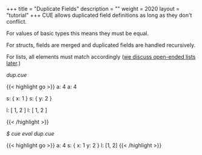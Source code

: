 +++
title = "Duplicate Fields"
description = ""
weight = 2020
layout = "tutorial"
+++
CUE allows duplicated field definitions as long as they don't conflict.

For values of basic types this means they must be equal.

For structs, fields are merged and duplicated fields are handled recursively.

For lists, all elements must match accordingly
([we discuss open-ended lists later](lists.md).)


<a id="td-block-padding" class="td-offset-anchor"></a>
<section class="row td-box td-box--white td-box--gradient td-box--height-auto">
<div class="col-lg-6 mr-0">
<i>dup.cue</i>
<p>
{{< highlight go >}}
a: 4
a: 4

s: {
    x: 1
}
s: {
    y: 2
}

l: [ 1, 2 ]
l: [ 1, 2 ]

{{< /highlight >}}
<br>
</div>

<div class="col-lg-6 ml-0"><i>$ cue eval dup.cue</i>
<p>
{{< highlight go >}}
a: 4
s: {
    x: 1
    y: 2
}
l: [1, 2]
{{< /highlight >}}
</div>
</section>